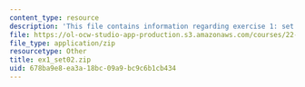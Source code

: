 ```yaml
---
content_type: resource
description: 'This file contains information regarding exercise 1: set 2 numbers (ZIP).'
file: https://ol-ocw-studio-app-production.s3.amazonaws.com/courses/22-15-essential-numerical-methods-fall-2014/678ba9e8ea3a18bc09a9bc9c6b1cb434_ex1_set02.zip
file_type: application/zip
resourcetype: Other
title: ex1_set02.zip
uid: 678ba9e8-ea3a-18bc-09a9-bc9c6b1cb434
---
```

